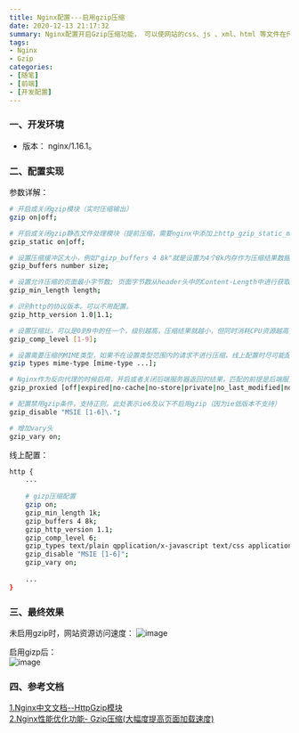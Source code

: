 ```yaml
---
title: Nginx配置---启用gzip压缩
date: 2020-12-13 21:17:32
summary: Nginx配置开启Gzip压缩功能， 可以使网站的css、js 、xml、html 等文件在传输时进行压缩，提高访问速度。
tags:
- Nginx
- Gzip
categories:
- [随笔]
- [前端]
- [开发配置]
---
```


### 一、开发环境
- 版本： nginx/1.16.1。

### 二、配置实现
参数详解：

``` bash
# 开启或关闭gzip模块（实时压缩输出）
gzip on|off;     

# 开启或关闭gzip静态文件处理模块（提前压缩，需要nginx中添加上http_gzip_static_module模块）
gzip_static on|off;

# 设置压缩缓冲区大小，例如"gizp_buffers 4 8k"就是设置为4个8k内存作为压缩结果数据流缓存
gzip_buffers number size;      

# 设置允许压缩的页面最小字节数; 页面字节数从header头中的Content-Length中进行获取，建议设置成大于1k，小于1k没有压缩的必要. 
gzip_min_length length;         

# 识别http的协议版本。可以不用配置。
gzip_http_version 1.0|1.1;

# 设置压缩比，可以是0到9中的任一个，级别越高，压缩结果就越小，但同时消耗CPU资源越高，一般折中取6
gzip_comp_level [1-9];

# 设置需要压缩的MIME类型，如果不在设置类型范围内的请求不进行压缩，线上配置时尽可能配置多的压缩类型。
gzip types mime-type [mime-type ...];

# Nginx作为反向代理的时候启用，开启或者关闭后端服务器返回的结果，匹配的前提是后端服务器必须要返回包含"Via"的 header头。
gzip_proxied [off|expired|no-cache|no-store|private|no_last_modified|no_etag|auth|any]

# 配置禁用gzip条件，支持正则。此处表示ie6及以下不启用gzip（因为ie低版本不支持）
gzip_disable "MSIE [1-6]\.";

# 增加vary头
gzip_vary on;
```
线上配置：

``` bash
http {
    ...
    
    # gizp压缩配置
    gzip on;
    gzip_min_length 1k;
    gzip_buffers 4 8k;
    gzip_http_version 1.1;
    gzip_comp_level 6;
    gzip_types text/plain qpplication/x-javascript text/css application/xml text/javascript application/javascript application/json;
    gzip_disable "MSIE [1-6]";
    gzip_vary on;
    
    ...
}

```

### 三、最终效果
未启用gzip时，网站资源访问速度：
![image](https://note.youdao.com/yws/api/personal/file/WEBcfa2e5ef98f92e47587cb10bcd36a65d?method=download&shareKey=bdeff67369d6b02e4604fa7c2e670e55)

启用gizp后：  
![image](https://note.youdao.com/yws/api/personal/file/WEB93a8f32075283b4c36ec56a8dfd1c92c?method=download&shareKey=5e9be38f76768495e915a391db5e2038)

### 四、参考文档
[1.Nginx中文文档--HttpGzip模块](https://www.nginx.cn/doc/standard/httpgzip.html)  
[2.Nginx性能优化功能- Gzip压缩(大幅度提高页面加载速度)](https://cloud.tencent.com/developer/article/1374023)